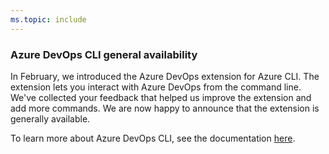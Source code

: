 ```yaml
---
ms.topic: include
---
```


### Azure DevOps CLI general availability 

In February, we introduced the Azure DevOps extension for Azure CLI. The extension lets you interact with Azure DevOps from the command line. We've collected your feedback that helped us improve the extension and add more commands. We are now happy to announce that the extension is generally available. 

To learn more about Azure DevOps CLI, see the documentation [here](/azure/devops/cli/index?view=azure-devops&preserve-view=true).